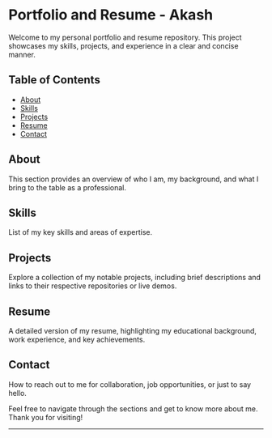 # Portfolio and Resume - Akash

Welcome to my personal portfolio and resume repository. This project showcases my skills, projects, and experience in a clear and concise manner.

## Table of Contents
- [About](#about)
- [Skills](#skills)
- [Projects](#projects)
- [Resume](#resume)
- [Contact](#contact)

## About
This section provides an overview of who I am, my background, and what I bring to the table as a professional.

## Skills
List of my key skills and areas of expertise.

## Projects
Explore a collection of my notable projects, including brief descriptions and links to their respective repositories or live demos.

## Resume
A detailed version of my resume, highlighting my educational background, work experience, and key achievements.

## Contact
How to reach out to me for collaboration, job opportunities, or just to say hello.

Feel free to navigate through the sections and get to know more about me. Thank you for visiting!

---
